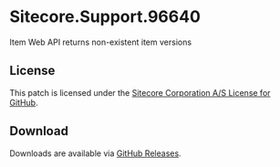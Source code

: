 # Sitecore.Support.96640
Item Web API returns non-existent item versions

## License  
This patch is licensed under the [Sitecore Corporation A/S License for GitHub](https://github.com/sitecoresupport/Sitecore.Support.96640/blob/master/LICENSE).  

## Download  
Downloads are available via [GitHub Releases](https://github.com/sitecoresupport/Sitecore.Support.96640/releases).  

